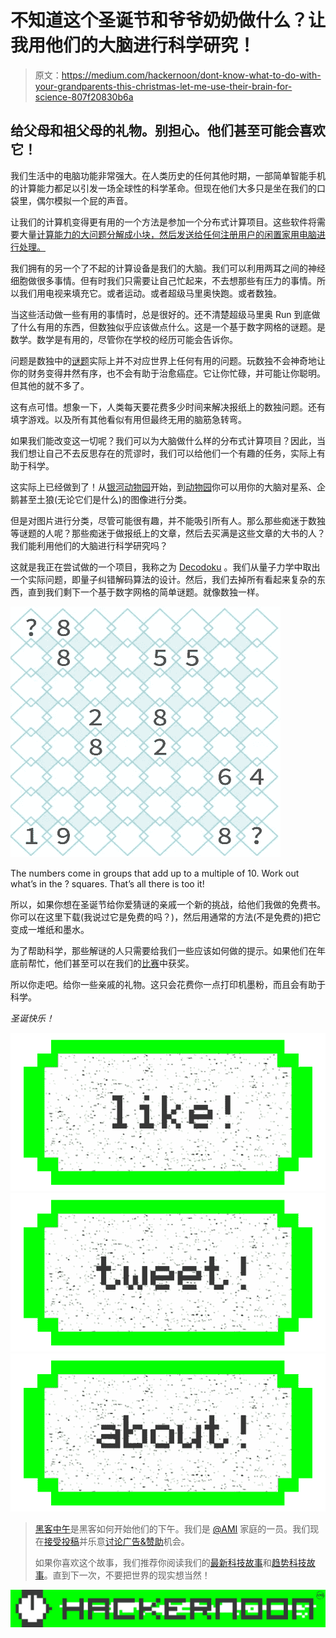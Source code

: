 # 不知道这个圣诞节和爷爷奶奶做什么？让我用他们的大脑进行科学研究！

> 原文：<https://medium.com/hackernoon/dont-know-what-to-do-with-your-grandparents-this-christmas-let-me-use-their-brain-for-science-807f20830b6a>

## 给父母和祖父母的礼物。别担心。他们甚至可能会喜欢它！

我们生活中的电脑功能非常强大。在人类历史的任何其他时期，一部简单智能手机的计算能力都足以引发一场全球性的科学革命。但现在他们大多只是坐在我们的口袋里，偶尔模拟一个屁的声音。

让我们的计算机变得更有用的一个方法是参加一个分布式计算项目。这些软件将需要大量[计算能力的大问题分解成小块，然后发送给任何注册用户的闲置家用电脑进行处理。](https://hackernoon.com/tagged/computing)

我们拥有的另一个了不起的计算设备是我们的大脑。我们可以利用两耳之间的神经细胞做很多事情。但有时我们只需要让自己忙起来，不去想那些有压力的事情。所以我们用电视来填充它。或者运动。或者超级马里奥快跑。或者数独。

当这些活动做一些有用的事情时，总是很好的。还不清楚超级马里奥 Run 到底做了什么有用的东西，但数独似乎应该做点什么。这是一个基于数字网格的谜题。是数学。数学是有用的，尽管你在学校的经历可能会告诉你。

问题是数独中的[谜题](https://hackernoon.com/tagged/puzzle)实际上并不对应世界上任何有用的问题。玩数独不会神奇地让你的财务变得井然有序，也不会有助于治愈癌症。它让你忙碌，并可能让你聪明。但其他的就不多了。

这有点可惜。想象一下，人类每天要花费多少时间来解决报纸上的数独问题。还有填字游戏。以及所有其他看似有用但最终无用的脑筋急转弯。

如果我们能改变这一切呢？我们可以为大脑做什么样的分布式计算项目？因此，当我们想让自己不去反思存在的荒谬时，我们可以给他们一个有趣的任务，实际上有助于科学。

这实际上已经做到了！从[银河动物园](https://www.galaxyzoo.org/)开始，到[动物园](https://www.zooniverse.org/)你可以用你的大脑对星系、企鹅甚至土狼(无论它们是什么)的图像进行分类。

但是对图片进行分类，尽管可能很有趣，并不能吸引所有人。那么那些痴迷于数独等谜题的人呢？那些痴迷于做报纸上的文章，然后去买满是这些文章的大书的人？我们能利用他们的大脑进行科学研究吗？

这就是我正在尝试做的一个项目，我称之为 [Decodoku](http://decodoku.com) 。我们从量子力学中取出一个实际问题，即量子纠错解码算法的设计。然后，我们去掉所有看起来复杂的东西，直到我们剩下一个基于数字网格的简单谜题。就像数独一样。

![](img/91cd7499a5b9879613613a43b0a9c5db.png)

The numbers come in groups that add up to a multiple of 10\. Work out what’s in the ? squares. That’s all there is too it!

所以，如果你想在圣诞节给你爱猜谜的亲戚一个新的挑战，给他们我做的免费书。你可以在这里下载(我说过它是免费的吗？)，然后用通常的方法(不是免费的)把它变成一堆纸和墨水。

为了帮助科学，那些解谜的人只需要给我们一些应该如何做的提示。如果他们在年底前帮忙，他们甚至可以在我们的[比赛](http://decodoku.com/competition)中获奖。

所以你走吧。给你一些亲戚的礼物。这只会花费你一点打印机墨粉，而且会有助于科学。

*圣诞快乐！*

[![](img/50ef4044ecd4e250b5d50f368b775d38.png)](http://bit.ly/HackernoonFB)[![](img/979d9a46439d5aebbdcdca574e21dc81.png)](https://goo.gl/k7XYbx)[![](img/2930ba6bd2c12218fdbbf7e02c8746ff.png)](https://goo.gl/4ofytp)

> [黑客中午](http://bit.ly/Hackernoon)是黑客如何开始他们的下午。我们是 [@AMI](http://bit.ly/atAMIatAMI) 家庭的一员。我们现在[接受投稿](http://bit.ly/hackernoonsubmission)并乐意[讨论广告&赞助](mailto:partners@amipublications.com)机会。
> 
> 如果你喜欢这个故事，我们推荐你阅读我们的[最新科技故事](http://bit.ly/hackernoonlatestt)和[趋势科技故事](https://hackernoon.com/trending)。直到下一次，不要把世界的现实想当然！

![](img/be0ca55ba73a573dce11effb2ee80d56.png)